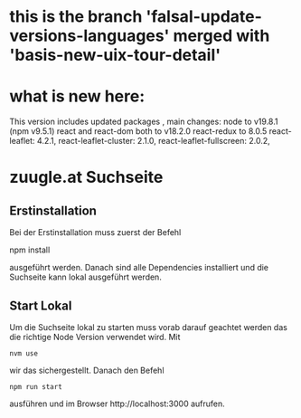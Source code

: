 # this is the branch 'falsal-update-versions-languages' merged with 'basis-new-uix-tour-detail'
# what is new here:
This version includes updated packages , main changes:
node to v19.8.1 (npm v9.5.1)
react and react-dom both to v18.2.0
react-redux to 8.0.5
react-leaflet: 4.2.1,
react-leaflet-cluster: 2.1.0,
react-leaflet-fullscreen: 2.0.2,

# zuugle.at Suchseite
## Erstinstallation
Bei der Erstinstallation muss zuerst der Befehl 

npm install
    
ausgeführt werden. Danach sind alle Dependencies installiert und die Suchseite kann lokal ausgeführt werden. 

## Start Lokal

Um die Suchseite lokal zu starten muss vorab darauf geachtet werden das die richtige Node Version verwendet wird. Mit

    nvm use
    
wir das sichergestellt. Danach den Befehl 

    npm run start
    
ausführen und im Browser http://localhost:3000 aufrufen.
